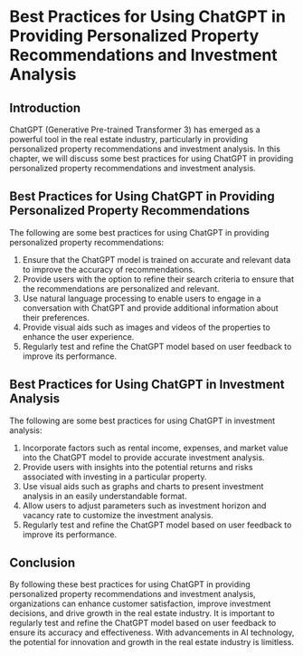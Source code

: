Best Practices for Using ChatGPT in Providing Personalized Property Recommendations and Investment Analysis
====================================================================================================================================================================

Introduction
------------

ChatGPT (Generative Pre-trained Transformer 3) has emerged as a powerful tool in the real estate industry, particularly in providing personalized property recommendations and investment analysis. In this chapter, we will discuss some best practices for using ChatGPT in providing personalized property recommendations and investment analysis.

Best Practices for Using ChatGPT in Providing Personalized Property Recommendations
-----------------------------------------------------------------------------------

The following are some best practices for using ChatGPT in providing personalized property recommendations:

1. Ensure that the ChatGPT model is trained on accurate and relevant data to improve the accuracy of recommendations.
2. Provide users with the option to refine their search criteria to ensure that the recommendations are personalized and relevant.
3. Use natural language processing to enable users to engage in a conversation with ChatGPT and provide additional information about their preferences.
4. Provide visual aids such as images and videos of the properties to enhance the user experience.
5. Regularly test and refine the ChatGPT model based on user feedback to improve its performance.

Best Practices for Using ChatGPT in Investment Analysis
-------------------------------------------------------

The following are some best practices for using ChatGPT in investment analysis:

1. Incorporate factors such as rental income, expenses, and market value into the ChatGPT model to provide accurate investment analysis.
2. Provide users with insights into the potential returns and risks associated with investing in a particular property.
3. Use visual aids such as graphs and charts to present investment analysis in an easily understandable format.
4. Allow users to adjust parameters such as investment horizon and vacancy rate to customize the investment analysis.
5. Regularly test and refine the ChatGPT model based on user feedback to improve its performance.

Conclusion
----------

By following these best practices for using ChatGPT in providing personalized property recommendations and investment analysis, organizations can enhance customer satisfaction, improve investment decisions, and drive growth in the real estate industry. It is important to regularly test and refine the ChatGPT model based on user feedback to ensure its accuracy and effectiveness. With advancements in AI technology, the potential for innovation and growth in the real estate industry is limitless.
